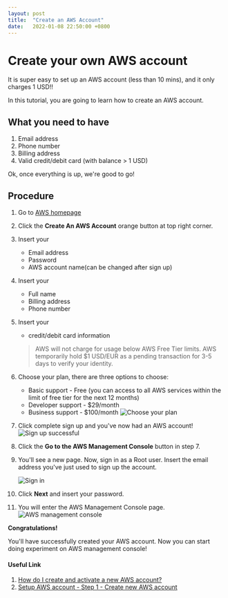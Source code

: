 ```yaml
---
layout: post
title:  "Create an AWS Account"
date:   2022-01-08 22:50:00 +0800
---
```


# Create your own AWS account

It is super easy to set up an AWS account (less than 10 mins), and it only charges 1 USD!!

In this tutorial, you are going to learn how to create an AWS account.

## What you need to have
1. Email address
2. Phone number
3. Billing address
4. Valid credit/debit card (with balance > 1 USD)

Ok, once everything is up, we're good to go!

## Procedure
1. Go to [AWS homepage](https://aws.amazon.com/?aws-products-analytics.sort-by=item.additionalFields.productNameLowercase&aws-products-analytics.sort-order=asc&aws-products-business-apps.sort-by=item.additionalFields.productNameLowercase&aws-products-business-apps.sort-order=asc&aws-products-containers.sort-by=item.additionalFields.productNameLowercase&aws-products-containers.sort-order=asc&aws-products-compute.sort-by=item.additionalFields.productNameLowercase&aws-products-compute.sort-order=asc&aws-products-databases.sort-by=item.additionalFields.productNameLowercase&aws-products-databases.sort-order=asc&aws-products-fe-mobile.sort-by=item.additionalFields.productNameLowercase&aws-products-fe-mobile.sort-order=asc&aws-products-game-tech.sort-by=item.additionalFields.productNameLowercase&aws-products-game-tech.sort-order=asc&aws-products-iot.sort-by=item.additionalFields.productNameLowercase&aws-products-iot.sort-order=asc&aws-products-ml.sort-by=item.additionalFields.productNameLowercase&aws-products-ml.sort-order=asc&aws-products-mgmt-govern.sort-by=item.additionalFields.productNameLowercase&aws-products-mgmt-govern.sort-order=asc&aws-products-migration.sort-by=item.additionalFields.productNameLowercase&aws-products-migration.sort-order=asc&aws-products-network.sort-by=item.additionalFields.productNameLowercase&aws-products-network.sort-order=asc&aws-products-security.sort-by=item.additionalFields.productNameLowercase&aws-products-security.sort-order=asc&aws-products-storage.sort-by=item.additionalFields.productNameLowercase&aws-products-storage.sort-order=asc
)
2. Click the **Create An AWS Account** orange button at top right corner.
3. Insert your 
    - Email address
    - Password
    - AWS account name(can be changed after sign up)
4. Insert your
    - Full name
    - Billing address
    - Phone number
5. Insert your
    - credit/debit card information 
    > AWS will not charge for usage below AWS Free Tier limits. AWS temporarily hold $1 USD/EUR as a pending transaction for 3-5 days to verify your identity.
6. Choose your plan, there are three options to choose: 
    - Basic support - Free (you can access to all AWS services within the limit of free tier for the next 12 months)
    - Developer support - $29/month
    - Business support - $100/month
    ![Choose your plan](/AWS-diary/Image/CreateAnAWSAccount/ChooseYourPlan.png)
7. Click complete sign up and you've now had an AWS account!
    ![Sign up successful](/AWS-diary/Image/CreateAnAWSAccount/SignUpSuccessful.png)
8. Click the **Go to the AWS Management Console** button in step 7.
9. You'll see a new page. Now, sign in as a Root user. Insert the email address you've just used to sign up the account.
    
    ![Sign in](/AWS-diary/Image/CreateAnAWSAccount/SignIn.png)
10. Click **Next** and insert your password.
11. You will enter the AWS Management Console page.
    ![AWS management console](/AWS-diary/Image/CreateAnAWSAccount/AWSManagementConsole.png)

**Congratulations!**

You'll have successfully created your AWS account. Now you can start doing experiment on AWS management console!

#### Useful Link
1. [How do I create and activate a new AWS account?](https://aws.amazon.com/premiumsupport/knowledge-center/create-and-activate-aws-account/)
2. [Setup AWS account - Step 1 - Create new AWS account](https://www.youtube.com/watch?v=gA9pl-A9gDM&list=PLIUhw5xEbE-UIt62T_qb8l-sf3eft5M4F)

